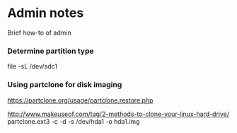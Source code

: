 # Admin notes

Brief how-to of admin



### Determine partition type

 file -sL /dev/sdc1


### Using partclone for disk imaging

https://partclone.org/usage/partclone.restore.php

http://www.makeuseof.com/tag/2-methods-to-clone-your-linux-hard-drive/
partclone.ext3 -c -d -s /dev/hda1 -o hda1.img
